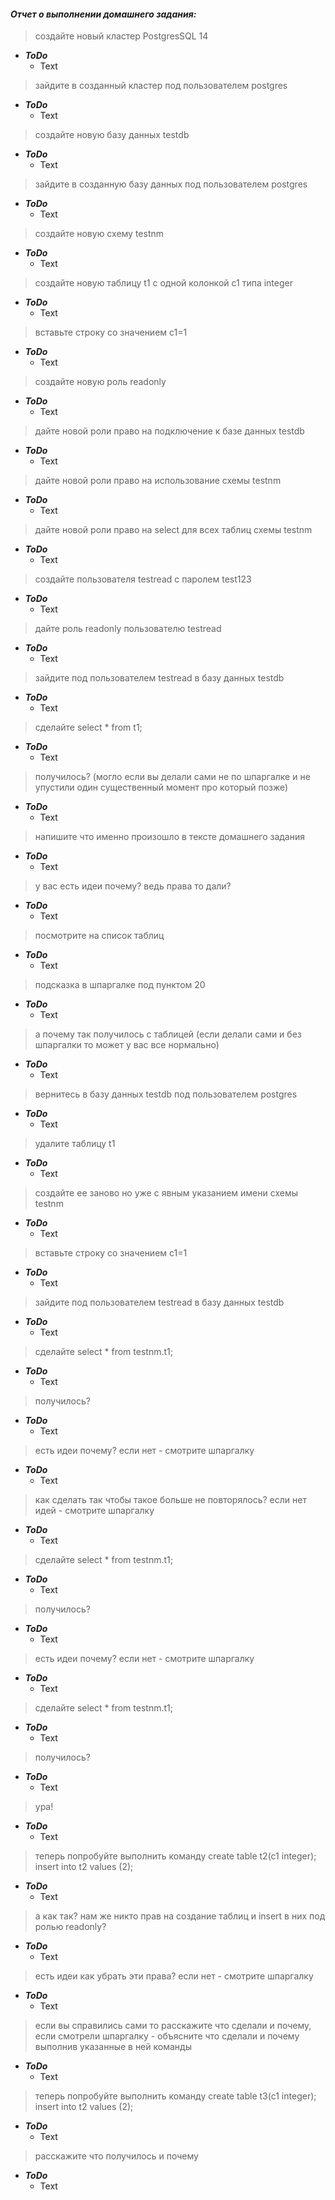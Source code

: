 #### *Отчет о выполнении домашнего задания:*

> создайте новый кластер PostgresSQL 14
* **_ToDo_**  
    * Text
> зайдите в созданный кластер под пользователем postgres
* **_ToDo_**  
    * Text
> создайте новую базу данных testdb
* **_ToDo_**  
    * Text
> зайдите в созданную базу данных под пользователем postgres
* **_ToDo_**  
    * Text
> создайте новую схему testnm
* **_ToDo_**  
    * Text
> создайте новую таблицу t1 с одной колонкой c1 типа integer
* **_ToDo_**  
    * Text
> вставьте строку со значением c1=1
* **_ToDo_**  
    * Text
> создайте новую роль readonly
* **_ToDo_**  
    * Text
> дайте новой роли право на подключение к базе данных testdb
* **_ToDo_**  
    * Text
> дайте новой роли право на использование схемы testnm
* **_ToDo_**  
    * Text
> дайте новой роли право на select для всех таблиц схемы testnm
* **_ToDo_**  
    * Text
> создайте пользователя testread с паролем test123
* **_ToDo_**  
    * Text
> дайте роль readonly пользователю testread
* **_ToDo_**  
    * Text
> зайдите под пользователем testread в базу данных testdb
* **_ToDo_**  
    * Text
> сделайте select * from t1;
* **_ToDo_**  
    * Text
> получилось? (могло если вы делали сами не по шпаргалке и не упустили один существенный момент про который позже)
* **_ToDo_**  
    * Text
> напишите что именно произошло в тексте домашнего задания
* **_ToDo_**  
    * Text
> у вас есть идеи почему? ведь права то дали?
* **_ToDo_**  
    * Text
> посмотрите на список таблиц
* **_ToDo_**  
    * Text
> подсказка в шпаргалке под пунктом 20
* **_ToDo_**  
    * Text
> а почему так получилось с таблицей (если делали сами и без шпаргалки то может у вас все нормально)
* **_ToDo_**  
    * Text
> вернитесь в базу данных testdb под пользователем postgres
* **_ToDo_**  
    * Text
> удалите таблицу t1
* **_ToDo_**  
    * Text
> создайте ее заново но уже с явным указанием имени схемы testnm
* **_ToDo_**  
    * Text
> вставьте строку со значением c1=1
* **_ToDo_**  
    * Text
> зайдите под пользователем testread в базу данных testdb
* **_ToDo_**  
    * Text
> сделайте select * from testnm.t1;
* **_ToDo_**  
    * Text
> получилось?
* **_ToDo_**  
    * Text
> есть идеи почему? если нет - смотрите шпаргалку
* **_ToDo_**  
    * Text
> как сделать так чтобы такое больше не повторялось? если нет идей - смотрите шпаргалку
* **_ToDo_**  
    * Text
> сделайте select * from testnm.t1;
* **_ToDo_**  
    * Text
> получилось?
* **_ToDo_**  
    * Text
> есть идеи почему? если нет - смотрите шпаргалку
* **_ToDo_**  
    * Text
> сделайте select * from testnm.t1;
* **_ToDo_**  
    * Text
> получилось?
* **_ToDo_**  
    * Text
> ура!
* **_ToDo_**  
    * Text
> теперь попробуйте выполнить команду create table t2(c1 integer); insert into t2 values (2);
* **_ToDo_**  
    * Text
> а как так? нам же никто прав на создание таблиц и insert в них под ролью readonly?
* **_ToDo_**  
    * Text
> есть идеи как убрать эти права? если нет - смотрите шпаргалку
* **_ToDo_**  
    * Text
> если вы справились сами то расскажите что сделали и почему, если смотрели шпаргалку - объясните что сделали и почему выполнив указанные в ней команды
* **_ToDo_**  
    * Text
> теперь попробуйте выполнить команду create table t3(c1 integer); insert into t2 values (2);
* **_ToDo_**  
    * Text
> расскажите что получилось и почему
* **_ToDo_**  
    * Text
